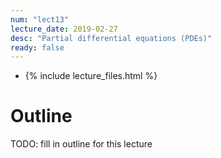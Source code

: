 ```yaml
---
num: "lect13"
lecture_date: 2019-02-27
desc: "Partial differential equations (PDEs)"
ready: false
---
```


* {% include lecture_files.html %}

# Outline

TODO: fill in outline for this lecture
